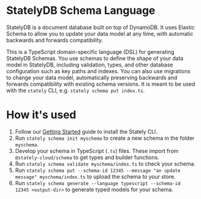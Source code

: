 # StatelyDB Schema Language

StatelyDB is a document database built on top of DynamoDB. It uses Elastic Schema to allow you to update your data model at any time, with automatic backwards and forwards compatibility.

This is a TypeScript domain-specific language (DSL) for generating StatelyDB Schemas. You use schemas to define the shape of your data model in StatelyDB, including validation, types, and other database configuration such as key paths and indexes. You can also use migrations to change your data model, automatically preserving backwards and forwards compatibility with existing schema versions. It is meant to be used with the `stately` CLI, e.g. `stately schema put index.ts`.

# How it's used

1. Follow our [Getting Started](https://docs.stately.cloud/guides/getting-started/) guide to install the Stately CLI.
1. Run `stately schema init myschema` to create a new schema in the folder `myschema`.
1. Develop your schema in TypeScript (`.ts`) files. These import from `@stately-cloud/schema` to get types and builder functions.
1. Run `stately schema validate myschema/index.ts` to check your schema.
1. Run `stately schema put --schema-id 12345 --message "an update message" myschema/index.ts` to upload the schema to your store.
1. Run `stately schema generate --language typescript --schema-id 12345 <output-dir>` to generate typed models for your schema.

